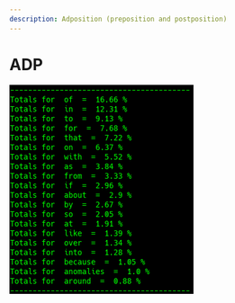 ```yaml
---
description: Adposition (preposition and postposition)
---
```


# ADP

![Google Congressional Hearing Adpositions sorted by percent \(top 20\)](../../.gitbook/assets/2018-12-28-151300_327x372_scrot.png)

